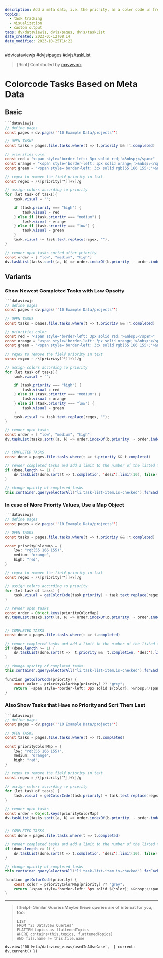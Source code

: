 ```yaml
---
description: Add a meta data, i.e. the priority, as a color code in front of your tasks
topics:
  - task tracking
  - visualization
  - custom output
tags: dv/dataviewjs, dvjs/pages, dvjs/taskList
date_created: 2023-06-12T08:14
date_modified: 2023-10-25T16:22
---
```


 #dv/dataviewjs #dvjs/pages #dvjs/taskList

> [!hint] Contributed by [mnvwvnm](https://discord.com/channels/686053708261228577/1014259487445622855/1027026939862597702)

# Colorcode Tasks Based on Meta Data

## Basic

```java
```dataviewjs
// define pages
const pages = dv.pages('"10 Example Data/projects"')

// OPEN TASKS
const tasks = pages.file.tasks.where(t => t.priority && !t.completed)

// priorities color
const red = "<span style='border-left: 3px solid red;'>&nbsp;</span>"
const orange = "<span style='border-left: 3px solid orange;'>&nbsp;</span>"
const green = "<span style='border-left: 3px solid rgb(55 166 155);'>&nbsp;</span>"

// regex to remove the field priority in text
const regex = /\[priority[^\]]+\]/g

// assign colors according to priority
for (let task of tasks){
	task.visual = "";

    if (task.priority === "high") {
        task.visual = red
    } else if (task.priority === "medium") {
        task.visual = orange
    } else if (task.priority === "low") {
        task.visual = green
    }
    task.visual += task.text.replace(regex, "");
}

// render open tasks sorted after priority
const order = [ "low", "medium", "high"]
dv.taskList(tasks.sort((a, b) => order.indexOf(b.priority) - order.indexOf(a.priority)), false)
```

## Variants

### Show Newest Completed Tasks with Low Opacity

```java
```dataviewjs
// define pages
const pages = dv.pages('"10 Example Data/projects"')

// OPEN TASKS
const tasks = pages.file.tasks.where(t => t.priority && !t.completed)

// priorities color
const red = "<span style='border-left: 3px solid red;'>&nbsp;</span>"
const orange = "<span style='border-left: 3px solid orange;'>&nbsp;</span>"
const green = "<span style='border-left: 3px solid rgb(55 166 155);'>&nbsp;</span>"

// regex to remove the field priority in text
const regex = /\[priority[^\]]+\]/g

// assign colors according to priority
for (let task of tasks){
	task.visual = "";

    if (task.priority === "high") {
        task.visual = red
    } else if (task.priority === "medium") {
        task.visual = orange
    } else if (task.priority === "low") {
        task.visual = green
    }
    task.visual += task.text.replace(regex, "");
}

// render open tasks
const order = [ "low", "medium", "high"]
dv.taskList(tasks.sort((a, b) => order.indexOf(b.priority) - order.indexOf(a.priority)), false)


// COMPLETED TASKS
const done = pages.file.tasks.where(t => t.priority && t.completed)

// render completed tasks and add a limit to the number of the listed tasks (sorted by the completion date - need to activate auto-completion in dataview settings)
if (done.length >= 1) {
    dv.taskList(done.sort(t => t.completion, 'desc').limit(10), false)
}

// change opacity of completed tasks
this.container.querySelectorAll("li.task-list-item.is-checked").forEach(s => s.style.opacity = "30%")
```

### In case of More Priority Values, Use a Map Object

```java
```dataviewjs
// define pages
const pages = dv.pages('"10 Example Data/projects"')

// OPEN TASKS
const tasks = pages.file.tasks.where(t => t.priority && !t.completed)

const priorityColorMap = {
	low: "rgb(55 166 155)",
	medium: "orange",
	high: "red",
}

// regex to remove the field priority in text
const regex = /\[priority[^\]]+\]/g

// assign colors according to priority
for (let task of tasks) {
	task.visual = getColorCode(task.priority) + task.text.replace(regex, "");
}

// render open tasks
const order = Object.keys(priorityColorMap)
dv.taskList(tasks.sort((a, b) => order.indexOf(b.priority) - order.indexOf(a.priority)), false)


// COMPLETED TASKS
const done = pages.file.tasks.where(t => t.completed)

// render completed tasks and add a limit to the number of the listed tasks (sorted by the completion date - need to activate auto-completion in dataview settings)
if (done.length >= 1) {
    dv.taskList(done.sort(t =>  t.priority &&  t.completion, 'desc').limit(10), false)
}

// change opacity of completed tasks
this.container.querySelectorAll("li.task-list-item.is-checked").forEach(s => s.style.opacity = "30%")

function getColorCode(priority) {
	const color = priorityColorMap[priority] ?? "grey";
	return `<span style='border-left: 3px solid ${color};'>&nbsp;</span>`
}
```

### Also Show Tasks that Have no Priority and Sort Them Last

```java
```dataviewjs
// define pages
const pages = dv.pages('"10 Example Data/projects"')

// OPEN TASKS
const tasks = pages.file.tasks.where(t => !t.completed)

const priorityColorMap = {
	low: "rgb(55 166 155)",
	medium: "orange",
	high: "red",
}

// regex to remove the field priority in text
const regex = /\[priority[^\]]+\]/g

// assign colors according to priority
for (let task of tasks) {
	task.visual = getColorCode(task.priority) + task.text.replace(regex, "");
}

// render open tasks
const order = Object.keys(priorityColorMap)
dv.taskList(tasks.sort((a, b) => order.indexOf(b.priority) - order.indexOf(a.priority)), false)


// COMPLETED TASKS
const done = pages.file.tasks.where(t => t.completed)

// render completed tasks and add a limit to the number of the listed tasks (sorted by the completion date - need to activate auto-completion in dataview settings)
if (done.length >= 1) {
    dv.taskList(done.sort(t => t.completion, 'desc').limit(10), false)
}

// change opacity of completed tasks
this.container.querySelectorAll("li.task-list-item.is-checked").forEach(s => s.style.opacity = "30%")

function getColorCode(priority) {
	const color = priorityColorMap[priority] ?? "grey";
	return `<span style='border-left: 3px solid ${color};'>&nbsp;</span>`
}
```

---

<!-- === end of query page ===  -->

> [!help]- Similar Queries
> Maybe these queries are of interest for you, too:
>
> ```dataview
> LIST
> FROM "20 Dataview Queries"
> FLATTEN topics as flattenedTopics
> WHERE contains(this.topics, flattenedTopics)
> AND file.name != this.file.name
> ```

```dataviewjs
dv.view('00 Meta/dataview_views/usedInAUseCase',  { current: dv.current() })
```
